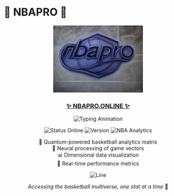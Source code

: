 # 🏀 NBAPRO 🏀

<p align="center">
  <a href="https://nbapro.online">
    <img src="public/logos/logo.jpg" width="240" alt="NBAPRO" />
  </a>
</p>

<h3 align="center">
  <a href="https://nbapro.online">✨ NBAPRO.ONLINE ✨</a>
</h3>

<div align="center">
  <img src="https://readme-typing-svg.herokuapp.com?font=JetBrains+Mono&color=00FF00&size=24&center=true&vCenter=true&width=500&lines=SYSTEM+INITIALIZED;QUANTUM+CORE+ONLINE;BASKETBALL+MATRIX+ACTIVATED" alt="Typing Animation">
</div>

<p align="center">
  <img src="https://img.shields.io/badge/STATUS-ONLINE-00FF00?style=for-the-badge" alt="Status Online">
  <img src="https://img.shields.io/badge/VERSION-2.5.0-blue?style=for-the-badge" alt="Version">
  <img src="https://img.shields.io/badge/NBA-ANALYTICS-FF5733?style=for-the-badge" alt="NBA Analytics">
</p>

<p align="center">
  🔮 Quantum-powered basketball analytics matrix<br>
  🧠 Neural processing of game vectors<br>
  📊 Dimensional data visualization<br>
  🚀 Real-time performance metrics
</p>


<p align="center">
  <img src="https://raw.githubusercontent.com/andreasbm/readme/master/assets/lines/rainbow.png" alt="Line">
</p>

<p align="center">
  <i>Accessing the basketball multiverse, one stat at a time</i> 🌌
</p>
